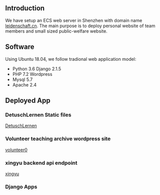 ## Introduction
We have setup an ECS web server in Shenzhen with domain name [leidenschaft.cn](leidenschaft.cn). The main purpose is to deploy personal website
of team members and small sized public-welfare website.

## Software
Using Ubuntu 18.04, we follow tradional web application model:
* Python 3.6 Django 2.1.5
* PHP 7.2 Wordpress
* Mysql 5.7
* Apache 2.4

## Deployed App

### DetuschLernen Static files
[DetuschLernen](http://leidenschaft.cn/django/static/index.html)

### Volunteer teaching archive wordpress site
[volunteer0](http://leidenschaft.cn/volunteer0)

### xingyu backend api endpoint
[xingyu](https://www.leidenschaft.cn/xingyu)

### Django Apps
